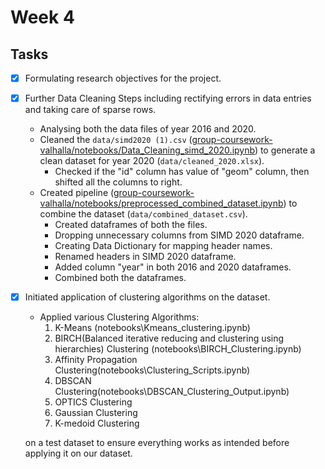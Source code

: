 # Week 4

## Tasks
- [X] Formulating research objectives for the project.

- [X]  Further Data Cleaning Steps including rectifying errors in data entries and taking care of sparse rows.
    - Analysing both the data files of year 2016 and 2020.
    - Cleaned the `data/simd2020 (1).csv` ([group-coursework-valhalla/notebooks/Data_Cleaning_simd_2020.ipynb](https://github.com/dmml-heriot-watt/group-coursework-valhalla/blob/main/notebooks/Data_Cleaning_simd_2020.ipynb)) to generate a clean dataset for year 2020 (`data/cleaned_2020.xlsx`).
		- Checked if the "id" column has value of "geom" column, then shifted all the columns to right.
    - Created pipeline ([group-coursework-valhalla/notebooks/preprocessed_combined_dataset.ipynb](https://github.com/dmml-heriot-watt/group-coursework-valhalla/blob/main/notebooks/preprocessed_combined_dataset.ipynb)) to combine the dataset (`data/combined_dataset.csv`).
		- Created dataframes of both the files.
		- Dropping unnecessary columns from SIMD 2020 dataframe.
		- Creating Data Dictionary for mapping header names.
		- Renamed headers in SIMD 2020 dataframe.
		- Added column "year" in both 2016 and 2020 dataframes.
		- Combined both the dataframes.

- [X] Initiated application of clustering algorithms on the dataset.
	- Applied various Clustering Algorithms:
	    1. K-Means (notebooks\Kmeans_clustering.ipynb)
        2. BIRCH(Balanced iterative reducing and clustering using hierarchies) Clustering (notebooks\BIRCH_Clustering.ipynb)
        3. Affinity Propagation Clustering(notebooks\Clustering_Scripts.ipynb)
        4. DBSCAN Clustering(notebooks\DBSCAN_Clustering_Output.ipynb)
		5. OPTICS Clustering
		6. Gaussian Clustering
		7. K-medoid Clustering
    
    on a test dataset to ensure everything works as intended before applying it on our dataset.
